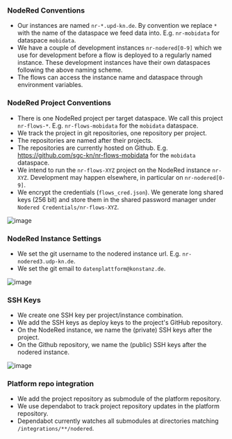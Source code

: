 ### NodeRed Conventions

- Our instances are named `nr-*.upd-kn.de`. By convention we replace `*` with the name of the dataspace we feed data into. E.g. `nr-mobidata` for dataspace `mobidata`.
- We have a couple of development instances `nr-nodered[0-9]` which we use for development before a flow is deployed to a regularly named instance. These development instances have their own dataspaces following the above naming scheme.
- The flows can access the instance name and dataspace through environment variables.

### NodeRed Project Conventions

- There is one NodeRed project per target dataspace. We call this project `nr-flows-*`. E.g. `nr-flows-mobidata` for the `mobidata` dataspace.
- We track the project in git repositories, one repository per project.
- The repositories are named after their projects.
- The repositories are currently hosted on Github. E.g. https://github.com/sgc-kn/nr-flows-mobidata for the `mobidata` dataspace.
- We intend to run the `nr-flows-XYZ` project on the NodeRed instance `nr-XYZ`. Development may happen elsewhere, in particular on `nr-nodered[0-9]`.
- We encrypt the credentials (`flows_cred.json`). We generate long shared keys (256 bit) and store them in the shared password manager under `Nodered Credentials/nr-flows-XYZ`.

![image](https://github.com/user-attachments/assets/41046938-8e61-4ce9-aa19-c7450159eda0)

### NodeRed Instance Settings

- We set the git username to the nodered instance url. E.g. `nr-nodered3.udp-kn.de`. 
- We set the git email to `datenplattform@konstanz.de`.

![image](https://github.com/user-attachments/assets/dcbfd613-2d2d-468e-9999-2e1c6c336087)

### SSH Keys

- We create one SSH key per project/instance combination.
- We add the SSH keys as deploy keys to the project's GitHub repository.
- On the NodeRed instance, we name the (private) SSH keys after the project.
- On the Github repository, we name the (public) SSH keys after the nodered instance.

![image](https://github.com/user-attachments/assets/4dd98cce-7d91-41b8-aaff-cea56aa70599)

### Platform repo integration

- We add the project repository as submodule of the platform repository.
- We use dependabot to track project repository updates in the platform repository.
- Dependabot currently watches all submodules at directories matching `/integrations/**/nodered`.
